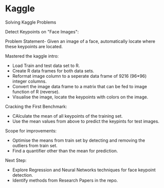 # Kaggle
Solving Kaggle Problems


Detect Keypoints on "Face Images":

Problem Statement- 
Given an image of a face, automatically locate where these keypoints are located.

Mastered the kaggle intro:
* Load Train and test data set to R.
* Create R data frames for both data sets.
* Reformat image column to a seperate data frame of 9216 (96*96) integer columns.
* Convert the image data frame to a matrix that can be fed to image function of R (reverse).
* Visualise the image, locate the keypoints with colors on the image.

Cracking the First Benchmark:
* CAlculate the mean of all keypoints of the training set.
* Use the mean values from above to predict the keypints for test images.

Scope for improvements:
* Optimise the means from train set by detecting and removing the outliers from train set.
* Find a quantifier other than the mean for prediction.

Next Step:
* Explore Regression and Neural Networks techniques for face keypoint detection.
* Identify methods from Research Papers in the repo.








